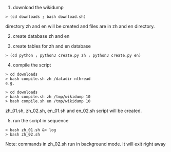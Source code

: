 1. download the wikidump

```
> (cd downloads ; bash download.sh)
```

directory zh and en will be created and files are in zh and en directory.

2. create database zh and en

3. create tables for zh and en database

```
> (cd python ; python3 create.py zh ; python3 create.py en)
```

4. compile the script

```
> cd downloads
> bash compile.sh zh /datadir nthread
e.g.

> cd downloads
> bash compile.sh zh /tmp/wikidump 10
> bash compile.sh en /tmp/wikidump 10
```
zh_01.sh, zh_02.sh, en_01.sh and en_02.sh script will be created.

5. run the script in sequence

```
> bash zh_01.sh &> log
> bash zh_02.sh
```

Note: commands in zh_02.sh run in background mode. It will exit right away


